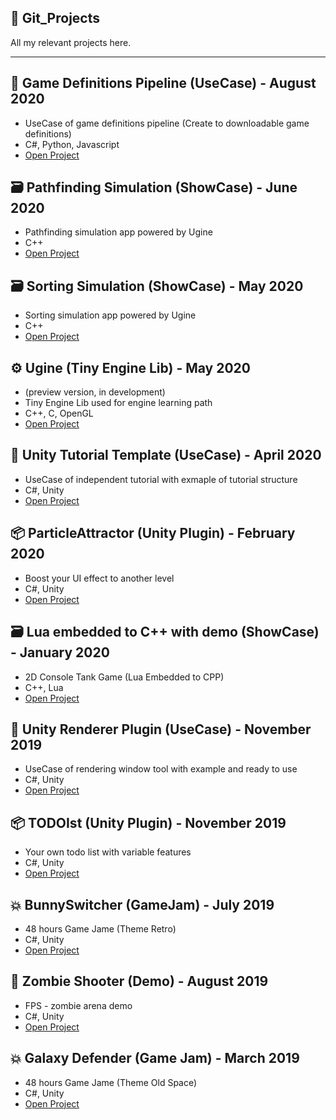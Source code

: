 :page_facing_up: Git_Projects
---------
All my relevant projects here.

---------

:pencil: Game Definitions Pipeline (UseCase) - August 2020
---------
* UseCase of game definitions pipeline (Create to downloadable game definitions) 
* C#, Python, Javascript
* [Open Project](https://github.com/AdrianOrcik/Unity_UseCase_GameDefinitionsPipeline)

:card_file_box: Pathfinding Simulation (ShowCase) - June 2020
---------
* Pathfinding simulation app powered by Ugine
* C++
* [Open Project](https://github.com/AdrianOrcik/Ugine_PathfindingSimulation)

:card_file_box: Sorting Simulation (ShowCase) - May 2020
---------
* Sorting simulation app powered by Ugine
* C++
* [Open Project](https://github.com/AdrianOrcik/Ugine_SortingSimulation)

⚙️ Ugine (Tiny Engine Lib) - May 2020
---------
* (preview version, in development)
* Tiny Engine Lib used for engine learning path
* C++, C, OpenGL
* [Open Project](https://github.com/AdrianOrcik/ugine)

:pencil: Unity Tutorial Template (UseCase) - April 2020
---------
* UseCase of independent tutorial with exmaple of tutorial structure
* C#, Unity
* [Open Project](https://github.com/AdrianOrcik/Unity_UseCase_Tutorial)

:package: ParticleAttractor (Unity Plugin) - February 2020
---------
* Boost your UI effect to another level
* C#, Unity
* [Open Project](https://github.com/AdrianOrcik/Unity_ParticleAttractor_Plugin_Source)

:card_file_box: Lua embedded to C++ with demo (ShowCase) - January 2020
---------
* 2D Console Tank Game (Lua Embedded to CPP)
* C++, Lua
* [Open Project](https://github.com/AdrianOrcik/Lua_Embedded_ToCpp)

:pencil: Unity Renderer Plugin (UseCase) - November 2019
---------
* UseCase of rendering window tool with example and ready to use
* C#, Unity
* [Open Project](https://github.com/AdrianOrcik/Unity_UseCase_RenderingTool)

:package: TODOIst (Unity Plugin) - November 2019
---------
* Your own todo list with variable features
* C#, Unity
* [Open Project](https://github.com/AdrianOrcik/Unity_Plugin_TodoIst)

:boom: BunnySwitcher (GameJam) - July 2019
---------
* 48 hours Game Jame (Theme Retro)
* C#, Unity
* [Open Project](https://github.com/AdrianOrcik/Unity_GameJam_BunnySwitcher)

:pushpin: Zombie Shooter (Demo) - August 2019
---------
* FPS - zombie arena demo
* C#, Unity
* [Open Project](https://github.com/AdrianOrcik/Unity_Demo_ZombieShooter)

:boom: Galaxy Defender (Game Jam) - March 2019
---------
* 48 hours Game Jame (Theme Old Space)
* C#, Unity
* [Open Project](https://github.com/AdrianOrcik/Unity_GameJam_GalaxyDefender)
